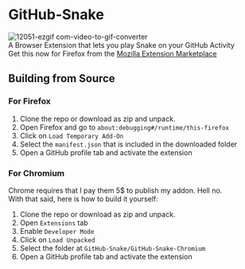 # GitHub-Snake
![12051-ezgif com-video-to-gif-converter](https://github.com/user-attachments/assets/9b7b12f0-3aaa-4f8c-bde2-f935c91cfeaf)  
A Browser Extension that lets you play Snake on your GitHub Activity    
Get this now for Firefox from the [Mozilla Extension Marketplace](https://addons.mozilla.org/en-US/firefox/addon/github-snake-game/)


## Building from Source
### For Firefox
1. Clone the repo or download as zip and unpack.
2. Open Firefox and go to `about:debugging#/runtime/this-firefox`
3. Click on `Load Temporary Add-On`
4. Select the `manifest.json` that is included in the downloaded folder
5. Open a GitHub profile tab and activate the extension


### For Chromium
Chrome requires that I pay them 5$ to publish my addon. Hell no.  
With that said, here is how to build it yourself:
1. Clone the repo or download as zip and unpack.
2. Open `Extensions` tab
3. Enable `Developer Mode`
4. Click on `Load Unpacked`
5. Select the folder at `GitHub-Snake/GitHub-Snake-Chromium`
6. Open a GitHub profile tab and activate the extension


